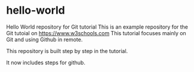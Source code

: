 # hello-world
Hello World repository for Git tutorial
This is an example repository for the Git tutoial on https://www.w3schools.com
This tutorial focuses mainly on Git and using Github in remote.

This repository is built step by step in the tutorial.

It now includes steps for github.
